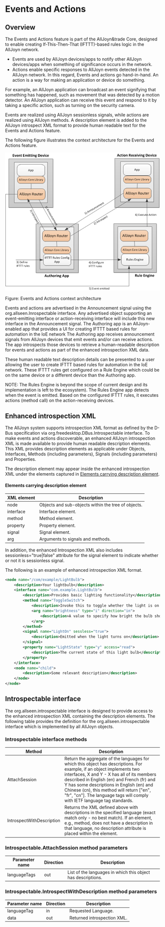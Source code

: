 # Events and Actions

## Overview

The Events and Actions feature is part of the AllJoyn&trade Core, 
designed to enable creating If-This-Then-That (IFTTT)-based 
rules logic in the AllJoyn network. 

* Events are used by AllJoyn devices/apps to notify other 
AllJoyn devices/apps when something of significance occurs in the network. 
* Actions enable specific responses to AllJoyn events detected 
in the AllJoyn network. In this regard, Events and actions 
go hand-in-hand. An action is a way for making an application 
or device do something.

For example, an AllJoyn application can broadcast an event 
signifying that something has happened, such as movement 
that was detected by a motion detector. An AllJoyn application 
can receive this event and respond to it by taking a specific 
action, such as turning on the security camera. 

Events are realized using AllJoyn sessionless signals, 
while actions are realized using AllJoyn methods. A description 
element is added to the AllJoyn introspect XML format to 
provide human readable text for the Events and Actions feature.

The following figure illustrates the context architecture 
for the Events and Actions feature. 

![events-actions-arch][events-actions-arch]

Figure: Events and Actions context architecture

Events and actions are advertised in the Announcement signal 
using the org.allseen.Inrospectable interface. Any advertised 
object supporting an event-emitting interface or action-receiving 
interface will include this new interface in the Announcement 
signal. The Authoring app is an AllJoyn-enabled app that provides 
a UI for creating IFTTT based rules for automation in the 
IoE network The Authoring app receives announcement signals 
from AllJoyn devices that emit events and/or can receive actions. 
The app introspects those devices to retrieve a human-readable 
description for events and actions as part of the enhanced 
introspection XML data.  

These human readable text description details can be presented 
to a user allowing the user to create IFTTT based rules for 
automation in the IoE network. These IFTTT rules get configured 
on a Rule Engine which could be on the same device or a different 
device than the Authoring app. 

NOTE: The Rules Engine is beyond the scope of current design 
and its implementation is left to the ecosystem). The Rules Engine 
app detects when the event is emitted. Based on the configured 
IFTTT rules, it executes actions (method call) on the action-receiving devices.

## Enhanced introspection XML

The AllJoyn system supports introspection XML format as 
defined by the D-Bus specification via org.freedesktop.DBus.Introspectable 
interface. To make events and actions discoverable, an enhanced AllJoyn 
introspection XML is made available to provide human readable description 
elements. This XML provides description elements as applicable under Objects, 
Interfaces, Methods (including parameters), Signals (including parameters) and Properties. 

The description element may appear inside the enhanced introspection 
XML under the elements captured in [Elements carrying description element][elements-carrying-description-element].

#### Elements carrying description element

| XML element | Description |
|---|---|
| node	| Objects and sub-objects within the tree of objects. |
| interface | Interface element. |
| method | Method element. |
| property | Property element. |
| signal | Signal element. |
| arg | Arguments to signals and methods. |

In addition, the enhanced Introspection XML also includes 
sessionless="true|false" attribute for the signal element 
to indicate whether or not it is sessionless signal.

The following is an example of enhanced introspection XML format.

```xml
<node name="/com/example/LightBulb">
    <description>Your lightbulb</description>
    <interface name="com.example.LightBulb">
        <description>Provides basic lighting functionality</description>
        <method name="ToggleSwitch">
            <description>Invoke this to toggle whether the light is on or off</description>
            <arg name="brightness" type="i" direction="in">
                <description>A value to specify how bright the bulb should shine</description>
            </arg>
        </method>
        <signal name="LightOn" sessless="true">
            <description>Emitted when the light turns on</description>
        </signal>
        <property name="LightState" type="y" access="read">
            <description>The current state of this light bulb</description>
        </property>
    </interface>
    <node name="child">
        <description>Some relevant description</description>
    </node>
</node>
```

## Introspectable interface

The org.allseen.introspectable interface is designed to 
provide access to the enhanced introspection XML containing 
the description elements. The following table provides the definition 
for the org.allseen.introspectable interface which is 
implemented by all AllJoyn objects.

### Introspectable interface methods

| Method | Description |
|---|---|
| AttachSession | Return the aggregate of the languages for which this object has descriptions. For example, if an object implements two interfaces, X and Y - X has all of its members described in English (en) and French (fr) and Y has some descriptions in English (en) and Chinese (cn), this method will return ["en", "fr", "cn"]. The language tags will comply with IETF language tag standards. |
| IntrospectWithDescription | Returns the XML defined above with descriptions in the specified language (exact match only - no best match). If an element, e.g., method, does not have a description in that language, no description attribute is placed within the element. |
 
### Introspectable.AttachSession method parameters

| Parameter name | Direction | Description |
|---|---|---|
| languageTags | out | List of the languages in which this object has descriptions. | 

### Introspectable.IntrospectWithDescription method parameters

| Parameter name | Direction | Description |
|---|---|---|
| languageTag | in | Requested Language. | 
| data | out | Returned introspection XML. |
 


[elements-carrying-description-element]: #elements-carrying-description-element

[events-actions-arch]: /files/learn/system-desc/events-actions-arch.png
